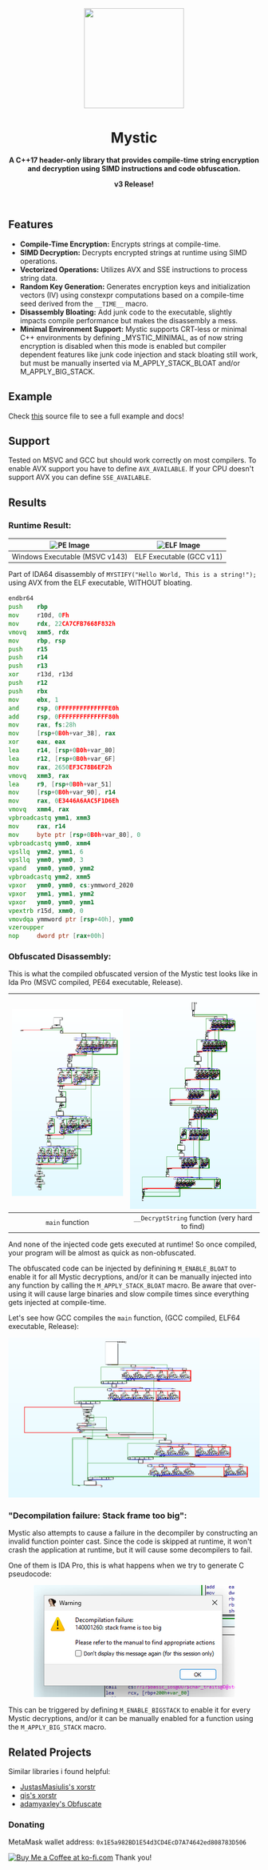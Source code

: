 <div align="center">
	<img src="img/mystic.png" width="200" height="200">
	<h1>Mystic</h1>
	<p>
		<b>A C++17 header-only library that provides compile-time string encryption and decryption using SIMD instructions and code obfuscation.</b>
	</p>
	<p>
	<b>v3 Release!</b>
	</p>
	<br>
</div>

## Features
* **Compile-Time Encryption:** Encrypts strings at compile-time.
* **SIMD Decryption:** Decrypts encrypted strings at runtime using SIMD operations.
* **Vectorized Operations:** Utilizes AVX and SSE instructions to process string data.
* **Random Key Generation:** Generates encryption keys and initialization vectors (IV) using constexpr computations based on a compile-time seed derived from the `__TIME__` macro.
* **Disassembly Bloating:** Add junk code to the executable, slightly impacts compile performance but makes the disassembly a mess.
* **Minimal Environment Support:** Mystic supports CRT-less or minimal C++ environments by defining _MYSTIC_MINIMAL, as of now string encryption is disabled when this mode is enabled but compiler dependent features like junk code injection and stack bloating still work, but must be manually inserted via M_APPLY_STACK_BLOAT and/or M_APPLY_BIG_STACK.
## Example
Check [this](./tests/example.cpp) source file to see a full example and docs!

## Support

Tested on MSVC and GCC but should work correctly on most compilers. To enable AVX support you have to define `AVX_AVAILABLE`. If your CPU doesn't support AVX you can define `SSE_AVAILABLE`.

## Results

### Runtime Result:

| ![PE Image](./img/runtime_pe.png) | ![ELF Image](./img/runtime_elf.png) |
|:----------------------------------:|:-----------------------------------:|
| Windows Executable (MSVC v143)     | ELF Executable (GCC v11)    |

Part of IDA64 disassembly of `MYSTIFY("Hello World, This is a string!");` using AVX from the ELF executable, WITHOUT bloating.

```asm
endbr64
push    rbp
mov     r10d, 0Fh
mov     rdx, 22CA7CFB7668F832h
vmovq   xmm5, rdx
mov     rbp, rsp
push    r15
push    r14
push    r13
xor     r13d, r13d
push    r12
push    rbx
mov     ebx, 1
and     rsp, 0FFFFFFFFFFFFFFE0h
add     rsp, 0FFFFFFFFFFFFFF80h
mov     rax, fs:28h
mov     [rsp+0B0h+var_38], rax
xor     eax, eax
lea     r14, [rsp+0B0h+var_80]
lea     r12, [rsp+0B0h+var_6F]
mov     rax, 2650EF3C78B6EF2h
vmovq   xmm3, rax
lea     r9, [rsp+0B0h+var_51]
mov     [rsp+0B0h+var_90], r14
mov     rax, 0E3446A6AAC5F1D6Eh
vmovq   xmm4, rax
vpbroadcastq ymm1, xmm3
mov     rax, r14
mov     byte ptr [rsp+0B0h+var_80], 0
vpbroadcastq ymm0, xmm4
vpsllq  ymm2, ymm1, 6
vpsllq  ymm0, ymm0, 3
vpand   ymm0, ymm0, ymm2
vpbroadcastq ymm2, xmm5
vpxor   ymm0, ymm0, cs:ymmword_2020
vpxor   ymm1, ymm1, ymm2
vpxor   ymm0, ymm0, ymm1
vpextrb r15d, xmm0, 0
vmovdqa ymmword ptr [rsp+40h], ymm0
vzeroupper
nop     dword ptr [rax+00h]
```

### Obfuscated Disassembly:
This is what the compiled obfuscated version of the Mystic test looks like in Ida Pro (MSVC compiled, PE64 executable, Release).

| ![Image](./img/ida_graph_msvc_a.png) | ![Image](./img/ida_graph_msvc_b.png) |
|:----------------------------------:|:-----------------------------------:|
| `main` function    | `__DecryptString` function (very hard to find) |


And none of the injected code gets executed at runtime! So once compiled, your program will be almost as quick as non-obfuscated.

The obfuscated code can be injected by definining `M_ENABLE_BLOAT` to enable it for all Mystic decryptions, and/or it can be manually injected into any function by calling the `M_APPLY_STACK_BLOAT` macro. Be aware that over-using it will cause large binaries and slow compile times since everything gets injected at compile-time.

Let's see how GCC compiles the `main` function, (GCC compiled, ELF64 executable, Release):
<div align="center">
<img src="img/ida_graph_gcc_a.png">
</div>

### "Decompilation failure: Stack frame too big":
Mystic also attempts to cause a failure in the decompiler by constructing an invalid function pointer cast. Since the code is skipped at runtime, it won't crash the application at runtime, but it will cause some decompilers to fail.

One of them is IDA Pro, this is what happens when we try to generate C pseudocode:
<div align="center">
<img src="img/ida_bigstack_fail.png">
</div>

This can be triggered by defining `M_ENABLE_BIGSTACK` to enable it for every Mystic decryptions, and/or it can be manually enabled for a function using the `M_APPLY_BIG_STACK` macro. 

## Related Projects
Similar libraries i found helpful:

* [JustasMasiulis's xorstr](https://github.com/JustasMasiulis/xorstr)
* [qis's xorstr](https://github.com/qis/xorstr)
* [adamyaxley's Obfuscate](https://github.com/adamyaxley/Obfuscate)

### Donating
MetaMask wallet address: `0x1E5a982BD1E54d3CD4EcD7A74642ed808783D506`

<a href='https://ko-fi.com/D1D3NTABI' target='_blank'><img height='36' style='border:0px;height:36px;' src='https://storage.ko-fi.com/cdn/kofi2.png?v=3' border='0' alt='Buy Me a Coffee at ko-fi.com' /></a>
Thank you!